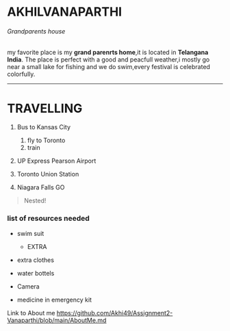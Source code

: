# AKHILVANAPARTHI
###### Grandparents house
my favorite place is my **grand parenrts home**,it is located in **Telangana India**.
The place is perfect with a good and peacfull weather,i mostly go near a small
lake for fishing and we do swim,every festival is celebrated  colorfully.
*******************
# TRAVELLING

1. Bus to Kansas City

    1. fly to Toronto    
    2. train

4. UP Express Pearson Airport

3. Toronto Union Station

4. Niagara Falls GO

>Nested!

### list of resources needed
* swim suit

    * EXTRA

- extra clothes

- water bottels

- Camera

- medicine in emergency kit

Link to About me 
<https://github.com/Akhi49/Assignment2-Vanaparthi/blob/main/AboutMe.md>


